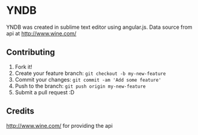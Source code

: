 

# YNDB
YNDB was created in sublime text editor using angular.js. Data source from api at http://www.wine.com/

## Contributing
1. Fork it!
2. Create your feature branch: `git checkout -b my-new-feature`
3. Commit your changes: `git commit -am 'Add some feature'`
4. Push to the branch: `git push origin my-new-feature`
5. Submit a pull request :D

## Credits
http://www.wine.com/ for providing the api

